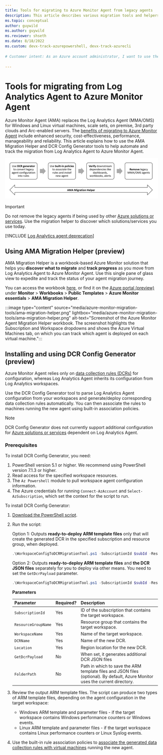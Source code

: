 ```yaml
---
title: Tools for migrating to Azure Monitor Agent from legacy agents 
description: This article describes various migration tools and helpers available for migrating from existing legacy agents to the new Azure Monitor agent (AMA) and data collection rules (DCR).
ms.topic: conceptual
author: guywild
ms.author: guywild
ms.reviewer: shseth
ms.date: 8/18/2022 
ms.custom: devx-track-azurepowershell, devx-track-azurecli

# Customer intent: As an Azure account administrator, I want to use the available Azure Monitor tools to migrate from Log Analytics Agent to Azure Monitor Agent and track the status of the migration in my account.    

---
```


# Tools for migrating from Log Analytics Agent to Azure Monitor Agent 

Azure Monitor Agent (AMA) replaces the Log Analytics Agent (MMA/OMS) for Windows and Linux virtual machines, scale sets, on premise, 3rd party clouds and Arc-enabled servers. The [benefits of migrating to Azure Monitor Agent](../agents/azure-monitor-agent-migration.md) include enhanced security, cost-effectiveness, performance, manageability and reliability. This article explains how to use the AMA Migration Helper and DCR Config Generator tools to help automate and track the migration from Log Analytics Agent to Azure Monitor Agent.

![Flow diagram that shows the steps involved in agent migration and how the migration tools help in generating DCRs and tracking the entire migration process.](media/azure-monitor-agent-migration/mma-to-ama-migration-steps.png)  

> [!IMPORTANT]
> Do not remove the legacy agents if being used by other [Azure solutions or services](./azure-monitor-agent-overview.md#supported-services-and-features). Use the migration helper to discover which solutions/services you use today.

[!INCLUDE [Log Analytics agent deprecation](../../../includes/log-analytics-agent-deprecation.md)]

## Using AMA Migration Helper (preview)

AMA Migration Helper is a workbook-based Azure Monitor solution that helps you **discover what to migrate** and **track progress** as you move from Log Analytics Agent to Azure Monitor Agent. Use this single pane of glass view to expedite and track the status of your agent migration journey. 

You can access the workbook [here](https://portal.azure.com/#view/AppInsightsExtension/UsageNotebookBlade/ComponentId/Azure%20Monitor/ConfigurationId/community-Workbooks%2FAzure%20Monitor%20-%20Agents%2FAgent%20Migration%20Tracker/Type/workbook/WorkbookTemplateName/AMA%20Migration%20Helper), or find it on the [Azure portal (preview)](https://portal.azure.com/?feature.includePreviewTemplates=true) under **Monitor** > **Workbooks** > **Public Templates** > **Azure Monitor essentials** > **AMA Migration Helper**.

:::image type="content" source="media/azure-monitor-migration-tools/ama-migration-helper.png" lightbox="media/azure-monitor-migration-tools/ama-migration-helper.png" alt-text="Screenshot of the Azure Monitor Agent Migration Helper workbook. The screenshot highlights the Subscription and Workspace dropdowns and shows the Azure Virtual Machines tab, on which you can track which agent is deployed on each virtual machine.":::

## Installing and using DCR Config Generator (preview)
Azure Monitor Agent relies only on [data collection rules (DCRs)](../essentials/data-collection-rule-overview.md) for configuration, whereas Log Analytics Agent inherits its configuration from Log Analytics workspaces. 

Use the DCR Config Generator tool to parse Log Analytics Agent configuration from your workspaces and generate/deploy corresponding data collection rules automatically. You can then associate the rules to machines running the new agent using built-in association policies. 

> [!NOTE]
> DCR Config Generator does not currently support additional configuration for [Azure solutions or services](./azure-monitor-agent-overview.md#supported-services-and-features) dependent on Log Analytics Agent.

### Prerequisites
To install DCR Config Generator, you need:

1. PowerShell version 5.1 or higher. We recommend using PowerShell version 7.1.3 or higher.
1. Read access for the specified workspace resources.
1. The `Az Powershell` module to pull workspace agent configuration information.
1. The Azure credentials for running `Connect-AzAccount` and `Select-AzSubscription`, which set the context for the script to run.

To install DCR Config Generator:

1. [Download the PowerShell script](https://github.com/microsoft/AzureMonitorCommunity/tree/master/Azure%20Services/Azure%20Monitor/Agents/Migration%20Tools/DCR%20Config%20Generator).

1. Run the script:

	Option 1: Outputs **ready-to-deploy ARM template files** only that will create the generated DCR in the specified subscription and resource group, when deployed.

	```powershell
	.\WorkspaceConfigToDCRMigrationTool.ps1 -SubscriptionId $subId -ResourceGroupName $rgName -WorkspaceName $workspaceName -DCRName $dcrName -Location $location -FolderPath $folderPath
	```
	Option 2: Outputs **ready-to-deploy ARM template files** and **the DCR JSON files** separately for you to deploy via other means. You need to set the `GetDcrPayload` parameter.

	```powershell
	.\WorkspaceConfigToDCRMigrationTool.ps1 -SubscriptionId $subId -ResourceGroupName $rgName -WorkspaceName $workspaceName -DCRName $dcrName -Location $location -FolderPath $folderPath -GetDcrPayload
	```

	**Parameters**  
	
	| Parameter | Required? | Description |
	|------|------|------|
	| `SubscriptionId` | Yes | ID of the subscription that contains the target workspace. |
	| `ResourceGroupName` | Yes | Resource group that contains the target workspace. |
	| `WorkspaceName` | Yes | Name of the target workspace. |
	| `DCRName` | Yes | Name of the new DCR. |
	| `Location` | Yes | Region location for the new DCR. |
	| `GetDcrPayload` | No | When set, it generates additional DCR JSON files 
	| `FolderPath` | No | Path in which to save the ARM template files and JSON files (optional). By default, Azure Monitor uses the current directory. |  
	
1. Review the output ARM template files. The script can produce two types of ARM template files, depending on the agent configuration in the target workspace:

	- Windows ARM template and parameter files - if the target workspace contains Windows performance counters or Windows events.
	- Linux ARM template and parameter files - if the target workspace contains Linux performance counters or Linux Syslog events.
	
1. Use the built-in rule association policies to [associate the generated data collection rules with virtual machines](./data-collection-rule-azure-monitor-agent.md#create-data-collection-rule-and-association) running the new agent.
